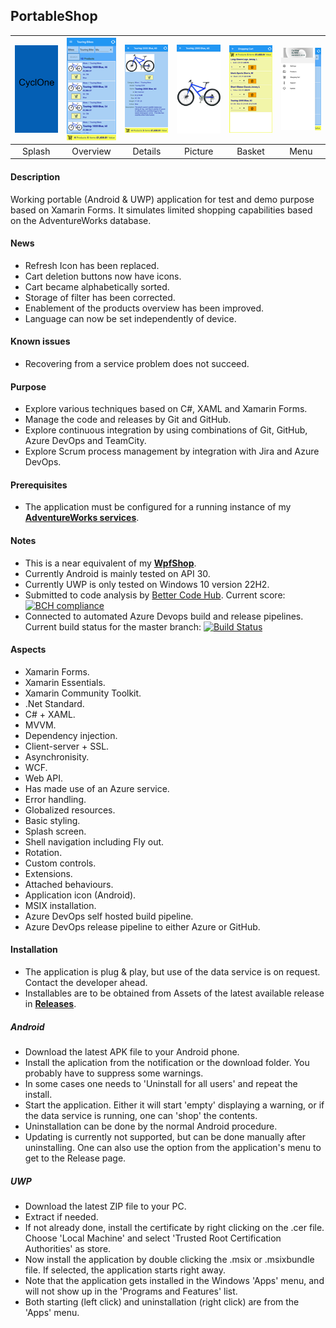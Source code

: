## PortableShop

|![](Screenshots/splash.png)|![](Screenshots/overview.png)|![](Screenshots/details.png)|![](Screenshots/picture.png)|![](Screenshots/basket.png)|![](Screenshots/menu.png)|
|:---:|:---:|:---:|:---:|:---:|:---:|
|Splash|Overview|Details|Picture|Basket|Menu|

#### Description
Working portable (Android & UWP) application for test and demo purpose based on Xamarin Forms. It simulates limited shopping capabilities based on the AdventureWorks database.

#### News
* Refresh Icon has been replaced.
* Cart deletion buttons now have icons.
* Cart became alphabetically sorted.
* Storage of filter has been corrected.
* Enablement of the products overview has been improved.
* Language can now be set independently of device.

#### Known issues
* Recovering from a service problem does not succeed.

#### Purpose
* Explore various techniques based on C#, XAML and Xamarin Forms.
* Manage the code and releases by Git and GitHub.
* Explore continuous integration by using combinations of Git, GitHub, Azure DevOps and TeamCity.
* Explore Scrum process management by integration with Jira and Azure DevOps.

#### Prerequisites
* The application must be configured for a running instance of my **[AdventureWorks services](https://github.com/a-einstein/AdventureWorks/blob/master/README.md)**.

#### Notes
* This is a near equivalent of my **[WpfShop](https://github.com/a-einstein/WpfShop)**.
* Currently Android is mainly tested on API 30.
* Currently UWP is only tested on Windows 10 version 22H2.
* Submitted to code analysis by [Better Code Hub](https://bettercodehub.com). Current score: [![BCH compliance](https://bettercodehub.com/edge/badge/a-einstein/PortableShop)](https://bettercodehub.com)
* Connected to automated Azure Devops build and release pipelines. Current build status for the master branch: [![Build Status](https://dev.azure.com/RcsProjects/PortableShop/_apis/build/status/Build%20APK?branchName=master)](https://dev.azure.com/RcsProjects/PortableShop/_build/latest?definitionId=13&branchName=master)

#### Aspects
* Xamarin Forms.
* Xamarin Essentials.
* Xamarin Community Toolkit.
* .Net Standard.
* C# + XAML.
* MVVM.
* Dependency injection.
* Client-server + SSL.
* Asynchronisity.
* WCF.
* Web API.
* Has made use of an Azure service.
* Error handling.
* Globalized resources.
* Basic styling.
* Splash screen.
* Shell navigation including Fly out.
* Rotation.
* Custom controls.
* Extensions.
* Attached behaviours.
* Application icon (Android).
* MSIX installation.
* Azure DevOps self hosted build pipeline.
* Azure DevOps release pipeline to either Azure or GitHub.

#### Installation
* The application is plug & play, but use of the data service is on request. Contact the developer ahead. 
* Installables are to be obtained from Assets of the latest available release in **[Releases](https://github.com/a-einstein/PortableShop/releases)**.

##### Android
* Download the latest APK file to your Android phone. 
* Install the aplication from the notification or the download folder. You probably have to suppress some warnings.
* In some cases one needs to 'Uninstall for all users' and repeat the install.
* Start the application. Either it will start 'empty' displaying a warning, or if the data service is running, one can 'shop' the contents.
* Uninstallation can be done by the normal Android procedure.
* Updating is currently not supported, but can be done manually after uninstalling. One can also use the option from the application's menu to get to the Release page.

##### UWP
* Download the latest ZIP file to your PC. 
* Extract if needed.
* If not already done, install the certificate by right clicking on the .cer file. Choose 'Local Machine' and select 'Trusted Root Certification Authorities' as store.
* Now install the application by double clicking the .msix or .msixbundle file. If selected, the application starts right away.
* Note that the application gets installed in the Windows 'Apps' menu, and will not show up in the 'Programs and Features' list.
* Both starting (left click) and uninstallation (right click) are from the 'Apps' menu.

